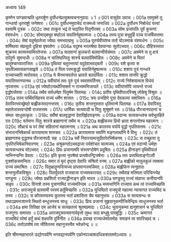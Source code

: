 अध्यायः 149

कृष्णेन पाण्डवान्प्रति धृतराष्ट्रेण दुर्योधनंप्रत्युक्तवचनानुवादः ॥ 1 ॥
001  	वासुदेव उवाच ।
001a	एवमुक्ते तु गान्धार्या धृतराष्ट्रो जनेश्वरः ।
001c	दुर्योधनमुवाचेदं राजमध्ये जनाधिप ॥
002a	दुर्योधन निबोधेदं यत्त्वां वक्ष्यामि पुत्रक ।
002c	तथा तत्कुरु भद्रं ते यद्यस्ति पितृगौरवम् ॥
003a	सोमः प्रजापतिः पूर्वं कुरूणां वंशवर्धनः ।
003c	सोमाद्बभूव षष्ठोऽयं ययातिर्नहुषात्मजः ॥
004a	तस्य पुत्रा बभूवुर्हि पञ्च राजर्षिसत्तमाः ।
004c	तेषां यदुर्महातेजा ज्येष्ठः समभवत्प्रभुः ॥
005a	पूरुर्यवीयांश्च ततो योऽस्माकं वंशवर्धनः ।
005c	शर्मिष्ठया संप्रसूतो दुहित्रा वृषपर्वणः ॥
006a	यदुश्च भरतश्रेष्ठ देवयान्याः सुतोऽभवत् ।
006c	दौहित्रस्तात शुक्रस्य काव्यस्यामिततेजसः ॥
007a	यादवानां कुलकरो बलवान्वीर्यसंमतः ।
007c	अवमेने स तु क्षत्रं दर्पपूर्णः सुमन्दधीः ॥
008a	न चातिष्ठत्पितुः शास्त्रे बलदर्पविमोहितः ।
008c	अवमेने च पितरं भ्रातॄंश्चाप्यपराजितः ॥
009a	पृथिव्यां चतुरन्तायां यदुदेवाभवद्बली ।
009c	वशे कृत्वा स नृपतीन्न्यवसन्नागसाह्वये ॥
010a	तं पिता परमक्रुद्धो ययातिर्नहुषात्मजः ।
010c	शशाप पुत्रं गान्धारे राज्याच्चापि व्यरोपयत् ॥
011a	ये चैनमन्ववर्तन्त भ्रातरो बलदर्पिताः ।
011c	शशाप तानपि क्रुद्धो ययातिस्तनयानथ ॥
012a	यवीयांसं ततः पूरुं पुत्रं स्ववशवर्तिनम् ।
012c	राज्ये निवेशयामास विधेयं नृपसत्तमः ॥
013a	एवं ज्येष्ठोऽप्यथोत्सिक्तो न राज्यमभिजायते ।
013c	यवीयांसोपि जायन्ते राज्यं वृद्धोपसेवया ॥
014a	तथैव सर्वधर्मज्ञः पितुर्मम पितामहः ।
014c	प्रतीपः पृथिवीपालस्त्रिषु लोकेषु विश्रुतः ॥
015a	तस्य पार्थिवसिंहस्य राज्यं धर्मेण शासतः ।
015c	त्रयः प्रजज्ञिरे पुत्रा देवकल्पा यशस्विनः ॥
016a	देवापिरभवच्छ्रेष्ठो बाह्लीकस्तदनन्तरम् ।
016c	तृतीयः शन्तनुस्तात धृतिमान्मे पितामहः ॥
017a	देवापिस्तु महातेजास्त्वग्दोषी राजसत्तमः ।
017c	धार्मिकः सत्यवादी च पितुः शुश्रूषणे रतः ॥
018a	पौरजानपदानां च संमतः साधुसत्कृतः ।
018c	सर्वेषां बालवृद्धानां देवापिर्हृदयङ्गमः ॥
019a	वदान्यः सत्यसन्धश्च सर्वभूतहिते रतः
019c	वर्तमानः पितुः शास्त्रे ब्राह्मणानां तथैव च ॥
020a	बाह्लीकस्य प्रियो भ्राता शन्तनोश्च महात्मनः ।
020c	सौभ्रात्रं च परं तेषां सहितानां महात्मनाम् ॥
021a	अथ कालस्य पर्याये वृद्धो नृपतिसत्तमः ।
021c	संभारानभिषेकार्थं कारयामास शास्त्रतः ॥
022a	कारयामास सर्वाणि मङ्गलार्थानि वै विभुः ।
022c	तं ब्राह्मणाश्च वृद्धाश्च पौरजानपदैः सह ॥
023a	सर्वे निवारयामासुर्देवापेरभिषेचनम् ।
023c	स तच्छ्रुत्वा तु नृपतिरभिषेकनिवारणम् । 
023e 	अश्रुकण्ठोऽभवद्राजा पर्यशोचत चात्मजम् ॥
024a	एवं वदान्यो धर्मज्ञः सत्यसन्धश्च सोऽभवत् ।
024c	प्रियः प्रजानामपि संस्त्वग्दोषेण प्रदूषितः ॥
025a	हीनाङ्गं पृथिवीपालं नाभिनन्दन्ति देवताः ।
025c	इति कृत्वा नृपश्रेष्ठं प्रत्यषेधन्द्विजर्षभाः ॥
026a	ततः प्रव्यथिताङ्गोऽसौ पुत्रशोकसमन्वितः ।
026c	ममार तं मृतं दृष्ट्वा देवापिः संश्रितो वनम् ॥
027a	बाह्लीको मातुलकुलं त्यक्त्वा राज्यं समाश्रितः ।
027c	पितृभ्रातॄन्परित्यज्य प्राप्तवान्परमर्धिमत् ॥
028a	बाह्लीकेन त्वनुज्ञातः शन्तनुर्लोकविश्रुतः ।
028c	पितर्युपरते राजन्राजा राज्यमकारयत् ॥
029c	तथैवाहं मतिमता परिचिन्त्येह पाण्डुना ।
029c	ज्येष्ठः प्रभ्रंशितो राज्याद्धीनाङ्ग इति भारत ॥
030a	पाण्डुस्तु राज्यं संप्राप्तः कनीयानपि सन्नृपः ।
030c	विनाशे तस्य पुत्राणामिदं राज्यमरिन्दम ॥
031a	मय्यभागिनि राज्याय कथं त्वं राज्यमिच्छसि ।
031c	अराजपुत्रो ह्यस्वामी परस्वं हर्तुमिच्छसि ॥
032a	युधिष्ठिरो राजपुत्रो महात्मा न्यायागतं राज्यमिदं च तस्य ।
032c	स कौरवस्यास्य कुलस्य भर्ता प्रशासिता चैव महानुभावः ॥
033a	स सत्यसन्धः स तथाऽप्रमत्तःशास्त्रे स्थितो बन्धुजनस्य साधुः ।
033c	प्रियः प्रजानां सुहृदानुकम्पीजितेन्द्रियः साधुजनस्य भर्ता ॥
034a	क्षमा तितिक्षा दम आर्जवं च सत्यव्रतत्वं श्रुतमप्रमादः ।
034c	भूतानुकम्पा ह्यनुशासनं च युधिष्ठिरे राजगुणाः समस्ताः ॥
035a	अराजपुत्रस्त्वमनार्यवृत्तो लुब्धः सदा बन्धुषु पापबुद्धिः ।
035c	क्रमागतं राज्यमिदं परेषां हर्तुं कथं शक्ष्यसि दुर्विनीत ॥
036a	प्रयच्छ राज्यार्धमपेतमोहः सवाहनं त्व सपरिच्छदं च ।
036c	ततोऽवशेषं तव जीवितस्य सहानुजस्यैव भवेन्नरेन्द्र ॥ ॥

इति श्रीमन्महाभारते उद्योगपर्वणि भगवद्यानपर्वणि एकोनपञ्चाशदधिकशततमोऽध्यायः ॥
